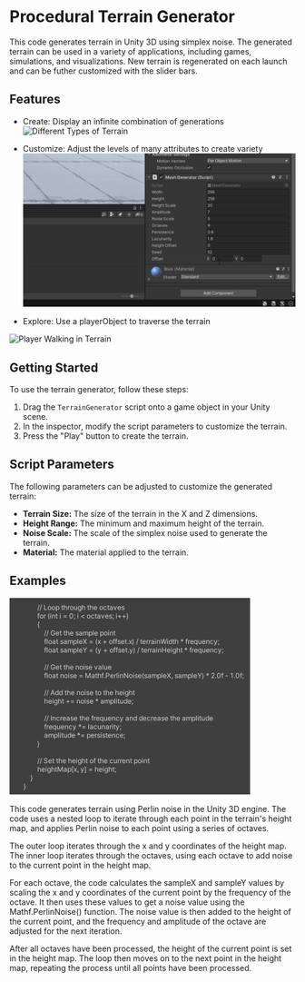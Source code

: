 # Procedural Terrain Generator

This code generates terrain in Unity 3D using simplex noise. The generated terrain can be used in a variety of applications, including games, simulations, and visualizations. New terrain is regenerated on each launch and can be futher customized with the slider bars.

## Features

-  Create: Display an infinite combination of generations
![Different Types of Terrain](readme_resources/FINAL_JUMP_GIF.gif)

-  Customize: Adjust the levels of many attributes to create variety
![Customization Sliders](readme_resources/FINAL_SLIDER_GIF.gif)

-  Explore: Use a playerObject to traverse the terrain

![Player Walking in Terrain](readme_resources/FINAL_WALK_GIF.gif)


## Getting Started

To use the terrain generator, follow these steps:

1.  Drag the `TerrainGenerator` script onto a game object in your Unity scene.
2.  In the inspector, modify the script parameters to customize the terrain.
3.  Press the "Play" button to create the terrain.

## Script Parameters

The following parameters can be adjusted to customize the generated terrain:

-   **Terrain Size:** The size of the terrain in the X and Z dimensions.
-   **Height Range:** The minimum and maximum height of the terrain.
-   **Noise Scale:** The scale of the simplex noise used to generate the terrain.
-   **Material:** The material applied to the terrain.



## Examples

![Main Code Loop](readme_resources/Capture.PNG)

This code generates terrain using Perlin noise in the Unity 3D engine. The code uses a nested loop to iterate through each point in the terrain's height map, and applies Perlin noise to each point using a series of octaves.

The outer loop iterates through the x and y coordinates of the height map. The inner loop iterates through the octaves, using each octave to add noise to the current point in the height map.

For each octave, the code calculates the sampleX and sampleY values by scaling the x and y coordinates of the current point by the frequency of the octave. It then uses these values to get a noise value using the Mathf.PerlinNoise() function. The noise value is then added to the height of the current point, and the frequency and amplitude of the octave are adjusted for the next iteration.

After all octaves have been processed, the height of the current point is set in the height map. The loop then moves on to the next point in the height map, repeating the process until all points have been processed.



